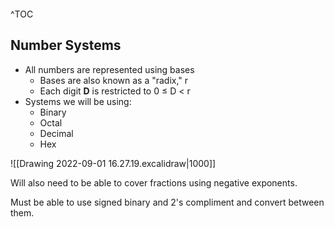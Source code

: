 ```toc

```

^TOC

## Number Systems
- All numbers are represented using bases
	- Bases are also known as a "radix," r
	- Each digit **D** is restricted to 0 $\leq$ D $<$ r
- Systems we will be using:
	- Binary
	- Octal
	- Decimal
	- Hex


![[Drawing 2022-09-01 16.27.19.excalidraw|1000]]

Will also need to be able to cover fractions using negative exponents.


Must be able to use signed binary and 2's compliment and convert between them.